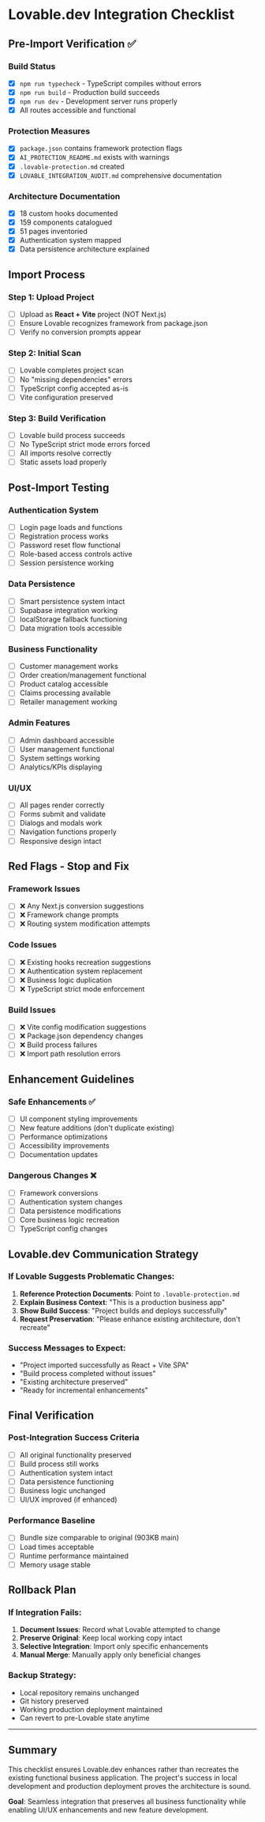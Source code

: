 # Lovable.dev Integration Checklist

## Pre-Import Verification ✅

### Build Status
- [x] `npm run typecheck` - TypeScript compiles without errors
- [x] `npm run build` - Production build succeeds  
- [x] `npm run dev` - Development server runs properly
- [x] All routes accessible and functional

### Protection Measures  
- [x] `package.json` contains framework protection flags
- [x] `AI_PROTECTION_README.md` exists with warnings
- [x] `.lovable-protection.md` created
- [x] `LOVABLE_INTEGRATION_AUDIT.md` comprehensive documentation

### Architecture Documentation
- [x] 18 custom hooks documented
- [x] 159 components catalogued  
- [x] 51 pages inventoried
- [x] Authentication system mapped
- [x] Data persistence architecture explained

## Import Process

### Step 1: Upload Project
- [ ] Upload as **React + Vite** project (NOT Next.js)
- [ ] Ensure Lovable recognizes framework from package.json
- [ ] Verify no conversion prompts appear

### Step 2: Initial Scan
- [ ] Lovable completes project scan
- [ ] No "missing dependencies" errors
- [ ] TypeScript config accepted as-is
- [ ] Vite configuration preserved

### Step 3: Build Verification
- [ ] Lovable build process succeeds
- [ ] No TypeScript strict mode errors forced
- [ ] All imports resolve correctly
- [ ] Static assets load properly

## Post-Import Testing

### Authentication System
- [ ] Login page loads and functions
- [ ] Registration process works
- [ ] Password reset flow functional
- [ ] Role-based access controls active
- [ ] Session persistence working

### Data Persistence  
- [ ] Smart persistence system intact
- [ ] Supabase integration working
- [ ] localStorage fallback functioning
- [ ] Data migration tools accessible

### Business Functionality
- [ ] Customer management works
- [ ] Order creation/management functional  
- [ ] Product catalog accessible
- [ ] Claims processing available
- [ ] Retailer management working

### Admin Features
- [ ] Admin dashboard accessible
- [ ] User management functional
- [ ] System settings working
- [ ] Analytics/KPIs displaying

### UI/UX
- [ ] All pages render correctly
- [ ] Forms submit and validate
- [ ] Dialogs and modals work
- [ ] Navigation functions properly
- [ ] Responsive design intact

## Red Flags - Stop and Fix

### Framework Issues
- [ ] ❌ Any Next.js conversion suggestions
- [ ] ❌ Framework change prompts
- [ ] ❌ Routing system modification attempts

### Code Issues  
- [ ] ❌ Existing hooks recreation suggestions
- [ ] ❌ Authentication system replacement
- [ ] ❌ Business logic duplication
- [ ] ❌ TypeScript strict mode enforcement

### Build Issues
- [ ] ❌ Vite config modification suggestions
- [ ] ❌ Package.json dependency changes
- [ ] ❌ Build process failures
- [ ] ❌ Import path resolution errors

## Enhancement Guidelines

### Safe Enhancements ✅
- [ ] UI component styling improvements
- [ ] New feature additions (don't duplicate existing)
- [ ] Performance optimizations
- [ ] Accessibility improvements
- [ ] Documentation updates

### Dangerous Changes ❌  
- [ ] Framework conversions
- [ ] Authentication system changes
- [ ] Data persistence modifications
- [ ] Core business logic recreation
- [ ] TypeScript config changes

## Lovable.dev Communication Strategy

### If Lovable Suggests Problematic Changes:
1. **Reference Protection Documents**: Point to `.lovable-protection.md`
2. **Explain Business Context**: "This is a production business app"
3. **Show Build Success**: "Project builds and deploys successfully"
4. **Request Preservation**: "Please enhance existing architecture, don't recreate"

### Success Messages to Expect:
- "Project imported successfully as React + Vite SPA"
- "Build process completed without issues"  
- "Existing architecture preserved"
- "Ready for incremental enhancements"

## Final Verification

### Post-Integration Success Criteria
- [ ] All original functionality preserved
- [ ] Build process still works
- [ ] Authentication system intact
- [ ] Data persistence functioning
- [ ] Business logic unchanged
- [ ] UI/UX improved (if enhanced)

### Performance Baseline
- [ ] Bundle size comparable to original (903KB main)
- [ ] Load times acceptable
- [ ] Runtime performance maintained
- [ ] Memory usage stable

## Rollback Plan

### If Integration Fails:
1. **Document Issues**: Record what Lovable attempted to change
2. **Preserve Original**: Keep local working copy intact  
3. **Selective Integration**: Import only specific enhancements
4. **Manual Merge**: Manually apply only beneficial changes

### Backup Strategy:
- Local repository remains unchanged
- Git history preserved
- Working production deployment maintained
- Can revert to pre-Lovable state anytime

---

## Summary

This checklist ensures Lovable.dev enhances rather than recreates the existing functional business application. The project's success in local development and production deployment proves the architecture is sound.

**Goal**: Seamless integration that preserves all business functionality while enabling UI/UX enhancements and new feature development.